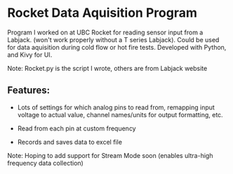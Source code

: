 # Rocket Data Aquisition Program
Program I worked on at UBC Rocket for reading sensor input from a Labjack. (won't work properly without a T series Labjack). Could be used for data aquisition during cold flow or hot fire tests. Developed with Python, and Kivy for UI.

Note: Rocket.py is the script I wrote, others are from Labjack website

## Features:
- Lots of settings for which analog pins to read from, remapping input voltage to actual value, channel names/units for output formatting,  etc.

- Read from each pin at custom frequency

- Records and saves data to excel file 

Note: Hoping to add support for Stream Mode soon (enables ultra-high frequency data collection)

